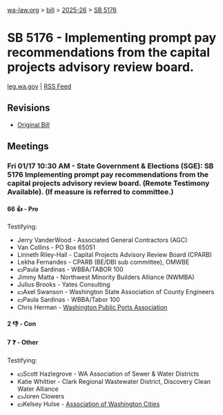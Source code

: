 [wa-law.org](/) > [bill](/bill/) > [2025-26](/bill/2025-26/) > [SB 5176](/bill/2025-26/sb/5176/)

# SB 5176 - Implementing prompt pay recommendations from the capital projects advisory review board.
[leg.wa.gov](https://app.leg.wa.gov/billsummary?BillNumber=5176&Year=2025&Initiative=false) | [RSS Feed](./rss.xml)

## Revisions
* [Original Bill](1/)

## Meetings
### Fri 01/17 10:30 AM - State Government & Elections (SGE): SB 5176 Implementing prompt pay recommendations from the capital projects advisory review board. (Remote Testimony Available). (If measure is referred to committee.)
#### 66 👍 - Pro
Testifying:
* Jerry VanderWood - Associated General Contractors (AGC)
* Van Collins - PO Box 65051
* Linneth Riley-Hall - Capital Projects Advisory Review Board (CPARB)
* Lekha Fernandes - CPARB (BE/DBI sub committee), OMWBE
* 💵Paula Sardinas - WBBA/TABOR 100
* Jimmy Matta - Northwest Minority Builders Alliance (NWMBA)
* Julius Brooks - Yates Consulting
* 💵Axel Swanson - Washington State Association of County Engineers
* 💵Paula Sardinas - WBBA/Tabor 100
* Chris Herman - [Washington Public Ports Association](/org/washington_public_ports_association/)

#### 2 👎 - Con

#### 7 ❓ - Other
Testifying:
* 💵Scott Hazlegrove - WA Association of Sewer & Water Districts
* Katie Whittier - Clark Regional Wastewater District, Discovery Clean Water Alliance
* 💵Joren Clowers
* 💵Kelsey Hulse - [Association of Washington Cities](/org/association_of_washington_cities/)
